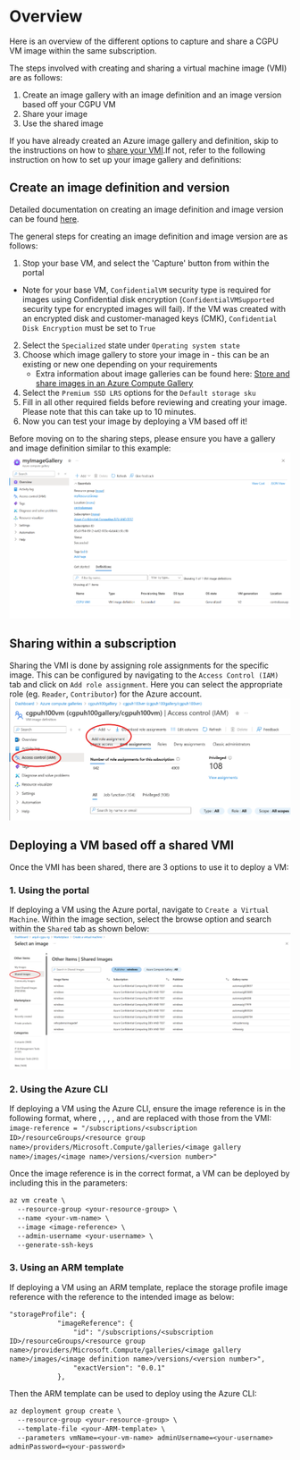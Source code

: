 # Overview
Here is an overview of the different options to capture and share a CGPU VM image within the same subscription.

The steps involved with creating and sharing a virtual machine image (VMI) are as follows:
1. Create an image gallery with an image definition and an image version based off your CGPU VM
2. Share your image
3. Use the shared image

If you have already created an Azure image gallery and definition, skip to the instructions on how to [share your VMI](#sharing-within-a-subscription).If not, refer to the following instruction on how to set up your image gallery and definitions:

## Create an image definition and version
Detailed documentation on creating an image definition and image version can be found [here](https://learn.microsoft.com/en-us/azure/virtual-machines/image-version?tabs=portal%2Ccli2).

The general steps for creating an image definition and image version are as follows:
1. Stop your base VM, and select the 'Capture' button from within the portal
  - Note for your base VM, `ConfidentialVM` security type is required for images using Confidential disk encryption (`ConfidentialVMSupported` security type for encrypted images will fail). If the VM was created with an encrypted disk and customer-managed keys (CMK), `Confidential Disk Encryption` must be set to `True`
2. Select the `Specialized` state under `Operating system state`
3. Choose which image gallery to store your image in - this can be an existing or new one depending on your requirements
   - Extra information about image galleries can be found here: [Store and share images in an Azure Compute Gallery](https://learn.microsoft.com/en-us/azure/virtual-machines/shared-image-galleries?tabs=vmsource%2Cazure-cli)
4. Select the `Premium SSD LRS` options for the `Default storage sku`
5. Fill in all other required fields before reviewing and creating your image. Please note that this can take up to 10 minutes.
6. Now you can test your image by deploying a VM based off it!

Before moving on to the sharing steps, please ensure you have a gallery and image definition similar to this example: ![Image Gallery Example](../images/image_gallery.png)


## Sharing within a subscription
Sharing the VMI is done by assigning role assignments for the specific image. This can be configured by navigating to the `Access Control (IAM)` tab and click on `Add role assignment`. Here you can select the appropriate role (eg. `Reader`, `Contributor`) for the Azure account.
![Add role assignment](../images/add_role_assignment.png)


## Deploying a VM based off a shared VMI
Once the VMI has been shared, there are 3 options to use it to deploy a VM:

### 1. Using the portal
If deploying a VM using the Azure portal, navigate to `Create a Virtual Machine`. Within the image section, select the browse option and search within the `Shared` tab as shown below: ![Shared image selection](../images/shared_images_portal.png)

### 2. Using the Azure CLI
If deploying a VM using the Azure CLI, ensure the image reference is in the following format, where <subscription ID>, <resource group name>, <image gallery name>, <image name>, and <version number> are replaced with those from the VMI:
`image-reference = "/subscriptions/<subscription ID>/resourceGroups/<resource group name>/providers/Microsoft.Compute/galleries/<image gallery name>/images/<image name>/versions/<version number>"`

Once the image reference is in the correct format, a VM can be deployed by including this in the parameters:
```
az vm create \
  --resource-group <your-resource-group> \
  --name <your-vm-name> \
  --image <image-reference> \
  --admin-username <your-username> \
  --generate-ssh-keys
```
### 3. Using an ARM template
If deploying a VM using an ARM template, replace the storage profile image reference with the reference to the intended image as below:
```
"storageProfile": {
            "imageReference": {
                "id": "/subscriptions/<subscription ID>/resourceGroups/<resource group name>/providers/Microsoft.Compute/galleries/<image gallery name>/images/<image definition name>/versions/<version number>",
                "exactVersion": "0.0.1"
            },
```

Then the ARM template can be used to deploy using the Azure CLI:
```
az deployment group create \
  --resource-group <your-resource-group> \
  --template-file <your-ARM-template> \
  --parameters vmName=<your-vm-name> adminUsername=<your-username> adminPassword=<your-password>
```
